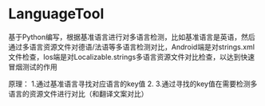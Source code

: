 # LanguageTool
基于Python编写，根据基准语言进行对多语言检测，比如基准语言是英语，然后通过多语言资源文件对德语/法语等多语言检测对比，Android端是对strings.xml文件检查，Ios端是对Localizable.strings多语言资源文件对比检查，以达到快速冒烟测试的作用

原理：
1.通过基准语言寻找对应语言的key值
2.
3.通过寻找的key值在需要检测多语言的资源文件进行对比（和翻译文案对比）
